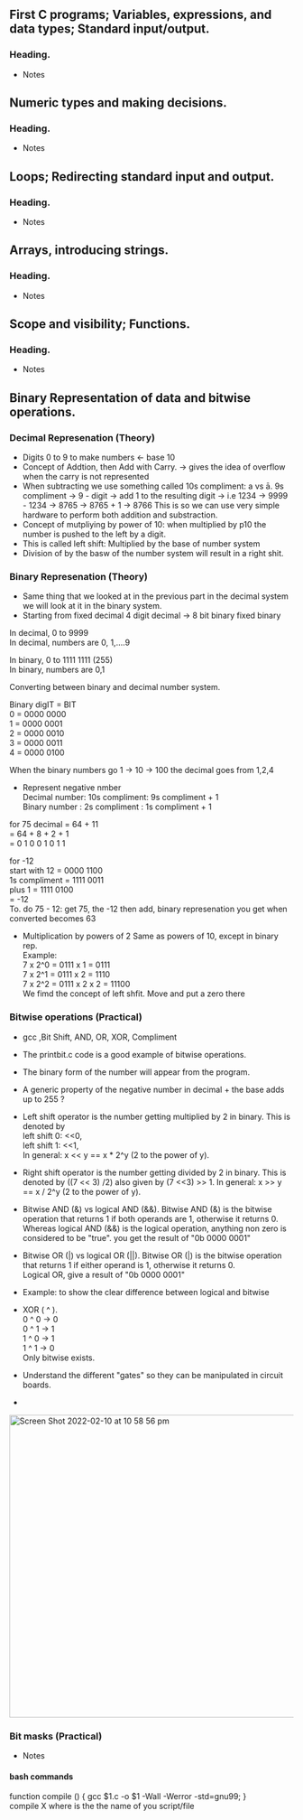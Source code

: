 ## First C programs; Variables, expressions, and data types; Standard input/output.
### Heading.
- Notes

## Numeric types and making decisions.
### Heading.
- Notes


## Loops; Redirecting standard input and output.
### Heading.
- Notes


## Arrays, introducing strings.
### Heading.
- Notes


## Scope and visibility; Functions.
### Heading.
- Notes


## Binary Representation of data and bitwise operations.
### Decimal Represenation (Theory)
- Digits 0 to 9 to make numbers <- base 10  
- Concept of Addtion, then Add with Carry. -> gives the idea of overflow when the carry is not represented  
- When subtracting we use something called 10s compliment: a vs ā. 
9s compliment -> 9 - digit -> add 1 to the resulting digit -> i.e 1234 -> 9999 - 1234 -> 8765 -> 8765 + 1 -> 8766
This is so we can use very simple hardware to perform both addition and substraction.
- Concept of mutpliying by power of 10: when multiplied by p10 the number is pushed to the left by a digit. 
- This is called left shift: Multiplied by the base of number system      
- Division of by the basw of the number system will result in a right shit. 

### Binary Represenation (Theory)
- Same thing that we looked at in the previous part in the decimal system we will look at it in the binary system.
- Starting from fixed decimal 4 digit decimal -> 8 bit binary fixed binary

In decimal, 0 to 9999  
In decimal, numbers are 0, 1,....9  

In binary,  0 to 1111 1111 (255)  
In binary,  numbers are 0,1  

Converting between binary and decimal number system.  

Binary digIT = BIT  
0 = 0000 0000  
1 = 0000 0001  
2 = 0000 0010  
3 = 0000 0011  
4 = 0000 0100  

When the binary numbers go 1 -> 10 -> 100 the decimal goes from 1,2,4  

- Represent negative nmber  
Decimal number: 10s compliment: 9s compliment + 1  
Binary number : 2s compliment : 1s compliment + 1  

for 75 decimal = 64 + 11  
               = 64 + 8 + 2 + 1  
               = 0 1 0 0 1 0 1 1  
 
 for -12       
 start with 12 = 0000 1100  
 1s compliment = 1111 0011  
plus 1         = 1111 0100  
               = -12  
To. do 75 - 12: get 75, the -12 then add, binary represenation you get when converted becomes 63  

- Multiplication by powers of 2
Same as powers of 10, except in binary rep.  
Example:  
7 x 2^0 = 0111 x 1 = 0111    
7 x 2^1 = 0111 x 2 = 1110  
7 x 2^2 = 0111 x 2 x 2 = 11100  
We fimd the concept of left shfit. Move and put a zero there  

### Bitwise operations (Practical)
- gcc ,Bit Shift, AND, OR, XOR, Compliment
- The printbit.c code is a good example of bitwise operations. 
- The binary form of the number will appear from the program.
- A generic property of the negative number in decimal + the base adds up to 255 ?
- Left shift operator is the number getting multiplied by 2 in binary. This is denoted by  
left shift 0: <<0,  
left shift 1: <<1,  
In general: x << y == x * 2^y (2 to the power of y).

- Right shift operator is the number getting divided by 2 in binary. This is denoted by ((7 << 3) /2) also given by (7 <<3) >> 1.
In general: x >> y == x / 2^y (2 to the power of y).

- Bitwise AND (&) vs logical AND (&&). 
Bitwise AND (&) is the bitwise operation that returns 1 if both operands are 1, otherwise it returns 0.  
Whereas logical AND (&&) is the logical operation, anything non zero is considered to be "true". you get the result of "0b 0000 0001"

- Bitwise OR (|) vs logical OR (||).
Bitwise OR (|) is the bitwise operation that returns 1 if either operand is 1, otherwise it returns 0.  
Logical OR, give a result of "0b 0000 0001"  

- Example: to show the clear difference between logical and bitwise

- XOR ( ^ ).  
0 ^ 0 -> 0  
0 ^ 1 -> 1  
1 ^ 0 -> 1  
1 ^ 1 -> 0  
Only bitwise exists.  

- Understand the different "gates" so they can be manipulated in circuit boards.  
- 
<img width="536" alt="Screen Shot 2022-02-10 at 10 58 56 pm" src="https://user-images.githubusercontent.com/71302996/153413174-b964f779-848c-473c-9fa4-e365d36a840e.png">


### Bit masks (Practical)
- Notes


#### bash commands
function compile () { gcc $1.c -o $1 -Wall -Werror -std=gnu99; }  
compile X where is the the name of you script/file
